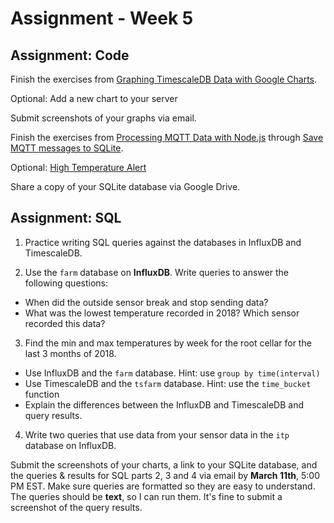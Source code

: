 # Assignment - Week 5

## Assignment: Code

Finish the exercises from [Graphing TimescaleDB Data with Google Charts](https://github.com/don/ITP-DeviceToDatabase/blob/master/05_Code/graphing-data.md).

Optional: Add a new chart to your server

Submit screenshots of your graphs via email.

Finish the exercises from [Processing MQTT Data with Node.js](https://github.com/don/ITP-DeviceToDatabase/blob/main/05_Code/processing-mqtt-data.md) through [Save MQTT messages to SQLite](https://github.com/don/ITP-DeviceToDatabase/blob/main/05_Code/processing-mqtt-data.md#save-mqtt-messages-to-sqlite). 

Optional: [High Temperature Alert](https://github.com/don/ITP-DeviceToDatabase/blob/main/05_Code/processing-mqtt-data.md#high-temperature-alert)

Share a copy of your SQLite database via Google Drive.

## Assignment: SQL

1) Practice writing SQL queries against the databases in InfluxDB and TimescaleDB.

2) Use the `farm` database on **InfluxDB**. Write queries to answer the following questions:
  - When did the outside sensor break and stop sending data?
  - What was the lowest temperature recorded in 2018? Which sensor recorded this data?

3) Find the min and max temperatures by week for the root cellar for the last 3 months of 2018. 
  - Use InfluxDB and the `farm` database. Hint: use `group by time(interval)`
  - Use TimescaleDB and the `tsfarm` database. Hint: use the `time_bucket` function
  - Explain the differences between the InfluxDB and TimescaleDB and query results.

4) Write two queries that use data from your sensor data in the `itp` database on InfluxDB.

Submit the screenshots of your charts, a link to your SQLite database, and the queries & results for SQL parts 2, 3 and 4 via email by **March 11th**, 5:00 PM EST. Make sure queries are formatted so they are easy to understand. The queries should be **text**, so I can run them. It's fine to submit a screenshot of the query results.

